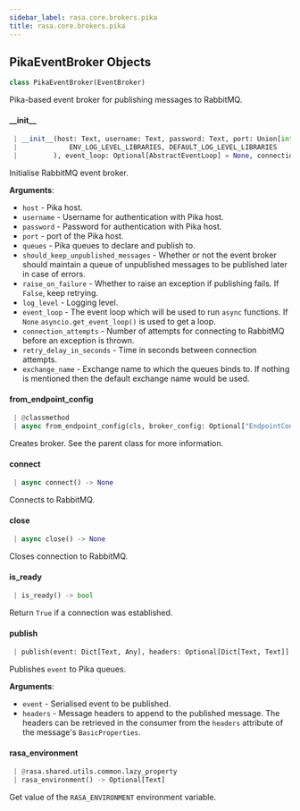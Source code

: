 ```yaml
---
sidebar_label: rasa.core.brokers.pika
title: rasa.core.brokers.pika
---
```

## PikaEventBroker Objects

```python
class PikaEventBroker(EventBroker)
```

Pika-based event broker for publishing messages to RabbitMQ.

#### \_\_init\_\_

```python
 | __init__(host: Text, username: Text, password: Text, port: Union[int, Text] = 5672, queues: Union[List[Text], Tuple[Text], Text, None] = None, should_keep_unpublished_messages: bool = True, raise_on_failure: bool = False, log_level: Union[Text, int] = os.environ.get(
 |             ENV_LOG_LEVEL_LIBRARIES, DEFAULT_LOG_LEVEL_LIBRARIES
 |         ), event_loop: Optional[AbstractEventLoop] = None, connection_attempts: int = 20, retry_delay_in_seconds: float = 5, exchange_name: Text = RABBITMQ_EXCHANGE, **kwargs: Any, ,)
```

Initialise RabbitMQ event broker.

**Arguments**:

- `host` - Pika host.
- `username` - Username for authentication with Pika host.
- `password` - Password for authentication with Pika host.
- `port` - port of the Pika host.
- `queues` - Pika queues to declare and publish to.
- `should_keep_unpublished_messages` - Whether or not the event broker should
  maintain a queue of unpublished messages to be published later in
  case of errors.
- `raise_on_failure` - Whether to raise an exception if publishing fails. If
  `False`, keep retrying.
- `log_level` - Logging level.
- `event_loop` - The event loop which will be used to run `async` functions. If
  `None` `asyncio.get_event_loop()` is used to get a loop.
- `connection_attempts` - Number of attempts for connecting to RabbitMQ before
  an exception is thrown.
- `retry_delay_in_seconds` - Time in seconds between connection attempts.
- `exchange_name` - Exchange name to which the queues binds to.
  If nothing is mentioned then the default exchange name would be used.

#### from\_endpoint\_config

```python
 | @classmethod
 | async from_endpoint_config(cls, broker_config: Optional["EndpointConfig"], event_loop: Optional[AbstractEventLoop] = None) -> Optional["PikaEventBroker"]
```

Creates broker. See the parent class for more information.

#### connect

```python
 | async connect() -> None
```

Connects to RabbitMQ.

#### close

```python
 | async close() -> None
```

Closes connection to RabbitMQ.

#### is\_ready

```python
 | is_ready() -> bool
```

Return `True` if a connection was established.

#### publish

```python
 | publish(event: Dict[Text, Any], headers: Optional[Dict[Text, Text]] = None) -> None
```

Publishes `event` to Pika queues.

**Arguments**:

- `event` - Serialised event to be published.
- `headers` - Message headers to append to the published message. The headers
  can be retrieved in the consumer from the `headers` attribute of the
  message&#x27;s `BasicProperties`.

#### rasa\_environment

```python
 | @rasa.shared.utils.common.lazy_property
 | rasa_environment() -> Optional[Text]
```

Get value of the `RASA_ENVIRONMENT` environment variable.

